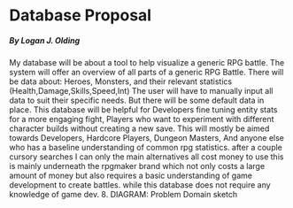 # Database Proposal
##### By Logan J. Olding


My database will be about a tool to help visualize a generic RPG battle.
The system will offer an overview of all parts of a generic RPG Battle.
There will be data about: Heroes, Monsters, and their relevant statistics (Health,Damage,Skills,Speed,Int)
The user will have to manually input all data to suit their specific needs. But there will be some default data in place.
This database will be helpful for Developers fine tuning entity stats for a more engaging fight, Players who want to experiment with different character builds without creating a new save.
This will mostly be aimed towards Developers, Hardcore Players, Dungeon Masters, And anyone else who has a baseline understanding of common rpg statistics.
after a couple cursory searches I can only the main alternatives all cost money to use this is mainly underneath the rpgmaker brand which not only costs a large amount of money but also requires a basic understanding of game development to create battles. while this database does not require any knowledge of game dev.
8. DIAGRAM: Problem Domain sketch
